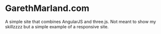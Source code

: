 # GarethMarland.com

A simple site that combines AngularJS and three.js. Not meant to show my skillzzzz but a simple example of a responsive site.
